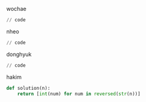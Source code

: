 
wochae
```py
// code
```
nheo
```py
// code
```
donghyuk
```py
// code
```
hakim
```py
def solution(n):
    return [int(num) for num in reversed(str(n))]
```
